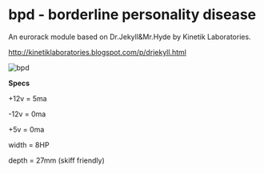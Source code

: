 # bpd - borderline personality disease

An eurorack module based on Dr.Jekyll&Mr.Hyde by Kinetik Laboratories.

http://kinetiklaboratories.blogspot.com/p/drjekyll.html

![bpd](Images/bpd.png)



**Specs**

+12v = 5ma

-12v = 0ma

+5v =  0ma

width = 8HP

depth = 27mm (skiff friendly)


